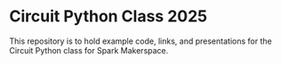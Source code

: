 # Circuit Python Class 2025

This repository is to hold example code, links, and presentations for the Circuit Python class for Spark Makerspace.

